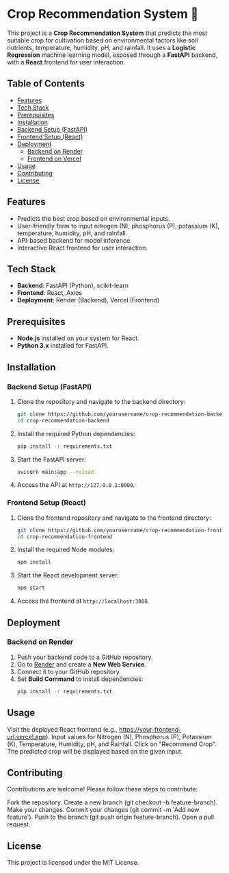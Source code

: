 # Crop Recommendation System 🌾

This project is a **Crop Recommendation System** that predicts the most suitable crop for cultivation based on environmental factors like soil nutrients, temperature, humidity, pH, and rainfall. It uses a **Logistic Regression** machine learning model, exposed through a **FastAPI** backend, with a **React** frontend for user interaction.

## Table of Contents

- [Features](#features)
- [Tech Stack](#tech-stack)
- [Prerequisites](#prerequisites)
- [Installation](#installation)
- [Backend Setup (FastAPI)](#backend-setup-fastapi)
- [Frontend Setup (React)](#frontend-setup-react)
- [Deployment](#deployment)
  - [Backend on Render](#backend-on-render)
  - [Frontend on Vercel](#frontend-on-vercel)
- [Usage](#usage)
- [Contributing](#contributing)
- [License](#license)

## Features

- Predicts the best crop based on environmental inputs.
- User-friendly form to input nitrogen (N), phosphorus (P), potassium (K), temperature, humidity, pH, and rainfall.
- API-based backend for model inference.
- Interactive React frontend for user interaction.

## Tech Stack

- **Backend**: FastAPI (Python), scikit-learn
- **Frontend**: React, Axios
- **Deployment**: Render (Backend), Vercel (Frontend)

## Prerequisites

- **Node.js** installed on your system for React.
- **Python 3.x** installed for FastAPI.

## Installation

### Backend Setup (FastAPI)

1. Clone the repository and navigate to the backend directory:

    ```bash
    git clone https://github.com/yourusername/crop-recommendation-backend.git
    cd crop-recommendation-backend
    ```

2. Install the required Python dependencies:

    ```bash
    pip install -r requirements.txt
    ```

3. Start the FastAPI server:

    ```bash
    uvicorn main:app --reload
    ```

4. Access the API at `http://127.0.0.1:8000`.

### Frontend Setup (React)

1. Clone the frontend repository and navigate to the frontend directory:

    ```bash
    git clone https://github.com/yourusername/crop-recommendation-frontend.git
    cd crop-recommendation-frontend
    ```

2. Install the required Node modules:

    ```bash
    npm install
    ```

3. Start the React development server:

    ```bash
    npm start
    ```

4. Access the frontend at `http://localhost:3000`.

## Deployment

### Backend on Render

1. Push your backend code to a GitHub repository.
2. Go to [Render](https://render.com/) and create a **New Web Service**.
3. Connect it to your GitHub repository.
4. Set **Build Command** to install dependencies:
   ```bash
   pip install -r requirements.txt
## Usage
Visit the deployed React frontend (e.g., https://your-frontend-url.vercel.app).
Input values for Nitrogen (N), Phosphorus (P), Potassium (K), Temperature, Humidity, pH, and Rainfall.
Click on "Recommend Crop".
The predicted crop will be displayed based on the given input.

## Contributing
Contributions are welcome! Please follow these steps to contribute:

Fork the repository.
Create a new branch (git checkout -b feature-branch).
Make your changes.
Commit your changes (git commit -m 'Add new feature').
Push to the branch (git push origin feature-branch).
Open a pull request.

## License
This project is licensed under the MIT License.
